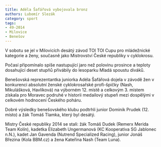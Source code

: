 ```yaml
---
title: Adéla Šafářová vybojovala bronz
authors: Lubomír Slezák
category: sport 
tags: 
- 49-2014
- Milovice
- Benešov
---
```

V sobotu se jel v Milovicích desátý závod TOI TOI Cupu pro mládežnické kategorie a ženy, současně jako Mistrovství České republiky v cyklokrosu. 

Počasí připomínalo spíše nastupující jaro než polovinu prosince a teploty dosahující deset stupňů přivábily do lesoparku Mladá spoustu diváků.

Benešovská reprezentantka juniorka Adéla Šafářová dojela v závodě žen v konkurenci absolutní ženské cyklokrosařské profi-špičky (Nash, Mikulášková, Havlíková) na výborném 12. místě a celkovým 3. místem získala pro Moravec podruhé v historii medailový stupeň mezi dospělými v celkovém hodnocení Českého poháru.

Dobré výsledky benešovského klubu podtrhli junior Dominik Prudek (12. místo) a žák Tomáš Tlamka, který byl desátý.

Mistry České republiky 2014 se stali: žák Tomáš Dudek (Remerx Merida Team Kolín), kadetka Elizabeth Ungermanová (KC Kooperativa SG Jablonec n.N.), kadet Jan Gavenda (Nutrend Specialized Racing), junior Jonáš Březina (Kola BBM.cz) a žena Kateřina Nash (Team Luna).




